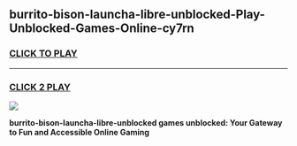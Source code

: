 
## burrito-bison-launcha-libre-unblocked-Play-Unblocked-Games-Online-cy7rn
<h3>
<a href="https://premium76.site?title=burrito-bison-launcha-libre-unblocked&ref=25A">CLICK TO PLAY</a></h3>
<hr>

<h3>
<a href="https://premium76.site?title=burrito-bison-launcha-libre-unblocked&ref=25A">CLICK 2 PLAY</a>
  
</h3>

<a href="https://premium76.site?title=burrito-bison-launcha-libre-unblocked&ref=25A"><img src="https://clearcache.store/games.png"></a>


**burrito-bison-launcha-libre-unblocked games unblocked: Your Gateway to Fun and Accessible Online Gaming**
